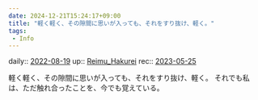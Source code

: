 ```yaml
---
date: 2024-12-21T15:24:17+09:00
title: "軽く軽く、その隙間に思いが入っても、それをすり抜け、軽く。"
tags:
 - Info
---
```


daily:: [2022-08-19](Daily_Note/2022-08-19.md)
up:: [Reimu_Hakurei](../Bar/Novel/Touhou_Project/Reimu_Hakurei.md)
rec:: [2023-05-25](../Daily_Note/2023-05-25.md)

軽く軽く、その隙間に思いが入っても、それをすり抜け、軽く。
それでも私は、ただ触れ合ったことを、今でも覚えている。
